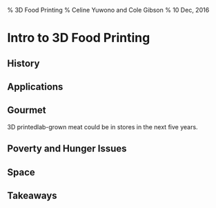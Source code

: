 % 3D Food Printing
% Celine Yuwono and Cole Gibson
% 10 Dec, 2016

# Intro to 3D Food Printing
<section data-background="foodink1.JPG">

# History

# Applications

# Gourmet
<p class="fragment">3D printed<span class="fragment">lab-grown meat</span>
<span class="fragment">could be in stores</span>
<span class="fragment">in the next five years.</span></p>

# Poverty and Hunger Issues

# Space

# Takeaways